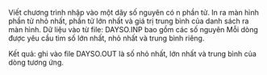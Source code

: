 Viết chương trình nhập vào một dãy số nguyên có n phần tử. In ra màn hình phần tử nhỏ nhất, phần tử lớn nhất và giá trị trung bình của danh sách ra màn hình. Dữ liệu vào từ file: DAYSO.INP bao gồm các số nguyên Mỗi dòng được yêu cầu tìm số lớn nhất, nhỏ nhất và trung bình riêng.

Kết quả: ghi vào file DAYSO.OUT là số nhỏ nhất, lớn nhất và trung bình của dòng tương ứng.